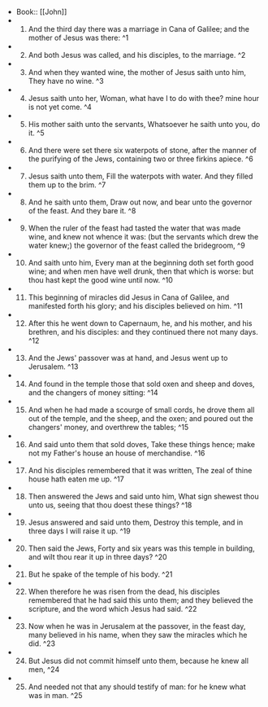 - Book:: [[John]]
- 1. And the third day there was a marriage in Cana of Galilee; and the mother of Jesus was there: ^1
- 2. And both Jesus was called, and his disciples, to the marriage. ^2
- 3. And when they wanted wine, the mother of Jesus saith unto him, They have no wine. ^3
- 4. Jesus saith unto her, Woman, what have I to do with thee? mine hour is not yet come. ^4
- 5. His mother saith unto the servants, Whatsoever he saith unto you, do it. ^5
- 6. And there were set there six waterpots of stone, after the manner of the purifying of the Jews, containing two or three firkins apiece. ^6
- 7. Jesus saith unto them, Fill the waterpots with water. And they filled them up to the brim. ^7
- 8. And he saith unto them, Draw out now, and bear unto the governor of the feast. And they bare it. ^8
- 9. When the ruler of the feast had tasted the water that was made wine, and knew not whence it was: (but the servants which drew the water knew;) the governor of the feast called the bridegroom, ^9
- 10. And saith unto him, Every man at the beginning doth set forth good wine; and when men have well drunk, then that which is worse: but thou hast kept the good wine until now. ^10
- 11. This beginning of miracles did Jesus in Cana of Galilee, and manifested forth his glory; and his disciples believed on him. ^11
- 12. After this he went down to Capernaum, he, and his mother, and his brethren, and his disciples: and they continued there not many days. ^12
- 13. And the Jews' passover was at hand, and Jesus went up to Jerusalem. ^13
- 14. And found in the temple those that sold oxen and sheep and doves, and the changers of money sitting: ^14
- 15. And when he had made a scourge of small cords, he drove them all out of the temple, and the sheep, and the oxen; and poured out the changers' money, and overthrew the tables; ^15
- 16. And said unto them that sold doves, Take these things hence; make not my Father's house an house of merchandise. ^16
- 17. And his disciples remembered that it was written, The zeal of thine house hath eaten me up. ^17
- 18. Then answered the Jews and said unto him, What sign shewest thou unto us, seeing that thou doest these things? ^18
- 19. Jesus answered and said unto them, Destroy this temple, and in three days I will raise it up. ^19
- 20. Then said the Jews, Forty and six years was this temple in building, and wilt thou rear it up in three days? ^20
- 21. But he spake of the temple of his body. ^21
- 22. When therefore he was risen from the dead, his disciples remembered that he had said this unto them; and they believed the scripture, and the word which Jesus had said. ^22
- 23. Now when he was in Jerusalem at the passover, in the feast day, many believed in his name, when they saw the miracles which he did. ^23
- 24. But Jesus did not commit himself unto them, because he knew all men, ^24
- 25. And needed not that any should testify of man: for he knew what was in man. ^25
